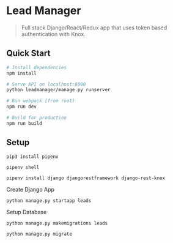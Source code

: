 # Lead Manager

> Full stack Django/React/Redux app that uses token based authentication with Knox.

## Quick Start

```bash
# Install dependencies
npm install

# Serve API on localhost:8000
python leadmanager/manage.py runserver

# Run webpack (from root)
npm run dev

# Build for production
npm run build
```


## Setup
```
pip3 install pipenv
```
```
pipenv shell
```
```
pipenv install django djangorestframework django-rest-knox
```
Create Django App
```
python manage.py startapp leads
```
Setup Database
```
python manage.py makemigrations leads
```
```
python manage.py migrate
```
